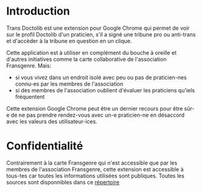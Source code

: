 # Introduction
Trans Doctolib est une extension pour Google Chrome qui permet de voir sur le profil Doctolib d'un praticien, s'il a signé une tribune pro ou anti-trans et d'accèder à la tribune en question en un clique. 


Cette application est à utiliser en complément du bouche à oreille et d'autres initiatives comme la carte collaborative de l'association Fransgenre.
Mais:
- si vous vivez dans un endroit isolé avec peu ou pas de praticien-nes connu-es par les membres de l'association
- si des membres de l'association oublient d'évaluer les praticiens qu'iels fréquentent
  
Cette extension Google Chrome peut être un dernier recours pour être sûr-e de ne pas prendre rendez-vous avec un-e praticien-ne en désaccord avec les valeurs des utilisateur-ices.

# Confidentialité
Contrairement à la carte Fransgenre qui n'est accessible que par les membres de l'association Fransgenre, cette extension est accessible à tous-tes car toutes les informations utilisées sont publiques. 
Toutes les sources sont disponnibles dans ce [répertoire](https://github.com/msw9/trans-doctolib-ressources)
